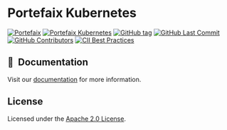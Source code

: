 # Portefaix Kubernetes

[![Portefaix](https://img.shields.io/badge/portefaix-blue.svg?logo=portefaix&logoColor=white)](https://portefaix.xyz)
[![Portefaix Kubernetes](https://img.shields.io/badge/Portefaix%20Kubernetes-blue)](https://github.com/portefaix/portefaix-kubernetes/)
[![GitHub tag](https://img.shields.io/github/tag/portefaix/portefaix-kubernetes.svg)](https://github.com/portefaix/portefaix-kubernetes/tags)
[![GitHub Last Commit](https://img.shields.io/github/last-commit/portefaix/portefaix-kubernetes)](https://github.com/portefaix/portefaix-kubernetes/commits/main)
[![GitHub Contributors](https://img.shields.io/github/contributors/portefaix/portefaix-kubernetes)](https://github.com/portefaix/portefaix-kubernetes/graphs/contributors)
[![CII Best Practices](https://bestpractices.coreinfrastructure.org/projects/4462/badge)](https://bestpractices.coreinfrastructure.org/projects/4462)

## :book:&nbsp; Documentation

Visit our [documentation](http://www.portefaix.xyz/) for more information.

## License

Licensed under the [Apache 2.0 License](./LICENSE).
